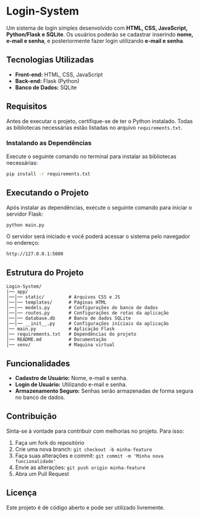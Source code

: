 # Login-System

Um sistema de login simples desenvolvido com **HTML, CSS, JavaScript, Python/Flask e SQLite**. 
Os usuários poderão se cadastrar inserindo **nome, e-mail e senha**, e posteriormente fazer login utilizando **e-mail e senha**.

## Tecnologias Utilizadas

- **Front-end:** HTML, CSS, JavaScript
- **Back-end:** Flask (Python)
- **Banco de Dados:** SQLite

## Requisitos

Antes de executar o projeto, certifique-se de ter o Python instalado. Todas as bibliotecas necessárias estão listadas no arquivo `requirements.txt`.

### Instalando as Dependências

Execute o seguinte comando no terminal para instalar as bibliotecas necessárias:

```bash
pip install -r requirements.txt
```

## Executando o Projeto

Após instalar as dependências, execute o seguinte comando para iniciar o servidor Flask:

```bash
python main.py
```

O servidor será iniciado e você poderá acessar o sistema pelo navegador no endereço:

```
http://127.0.0.1:5000
```

## Estrutura do Projeto

```
Login-System/
|── app/
│──│── static/         # Arquivos CSS e JS
│──│── templates/      # Páginas HTML
│──│── models.py       # Configurações do banco de dados
│──│── routes.py       # Configurações de rotas da aplicação
│──│── database.db     # Banco de dados SQLite
│──│── __init__.py     # Configurações iníciais da aplicação
│── main.py            # Aplicação Flask
│── requirements.txt   # Dependências do projeto
│── README.md          # Documentação
│── venv/              # Maquina virtual
```

## Funcionalidades

- **Cadastro de Usuário:** Nome, e-mail e senha.
- **Login de Usuário:** Utilizando e-mail e senha.
- **Armazenamento Seguro:** Senhas serão armazenadas de forma segura no banco de dados.

## Contribuição

Sinta-se à vontade para contribuir com melhorias no projeto. Para isso:

1. Faça um fork do repositório
2. Crie uma nova branch: `git checkout -b minha-feature`
3. Faça suas alterações e commit: `git commit -m 'Minha nova funcionalidade'`
4. Envie as alterações: `git push origin minha-feature`
5. Abra um Pull Request

## Licença

Este projeto é de código aberto e pode ser utilizado livremente.
